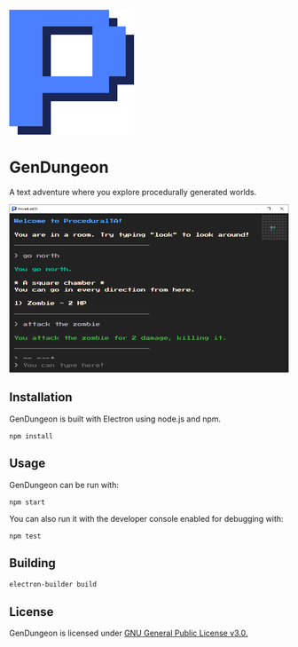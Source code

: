 ![GenDungeon Icon](logo.png)

# GenDungeon

A text adventure where you explore procedurally generated worlds.

![GenDungeon Gameplay Screenshot](screenshot.png)

## Installation

GenDungeon is built with Electron using node.js and npm.

```
npm install
```

## Usage

GenDungeon can be run with:

```
npm start
```

You can also run it with the developer console enabled for debugging with:

```
npm test
```

## Building

```
electron-builder build
```


## License

GenDungeon is licensed under [GNU General Public License v3.0.](LICENSE)
